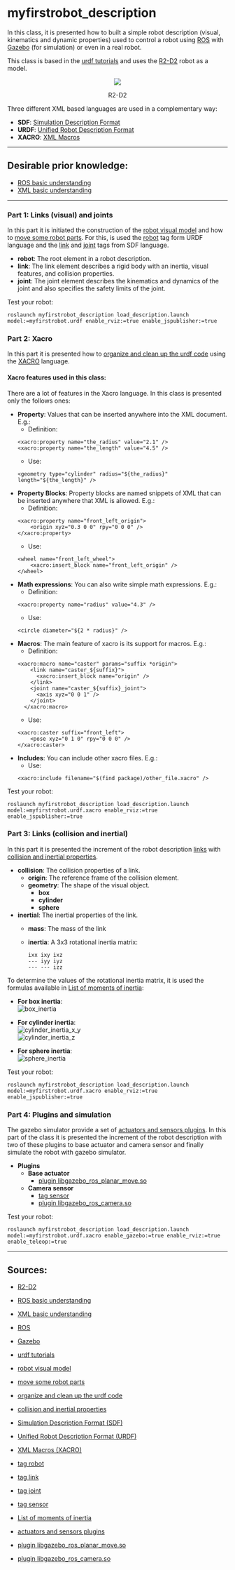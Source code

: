 # myfirstrobot_description
In this class, it is presented how to built a simple robot description (visual, kinematics and dynamic properties) used to control a robot using [ROS](https://www.ros.org/) with [Gazebo](http://gazebosim.org/) (for simulation) or even in a real robot.

This class is based in the [urdf tutorials](https://wiki.ros.org/urdf/Tutorials) and uses the [R2-D2](https://en.wikipedia.org/wiki/R2-D2) robot as a model.

<div align="center">
<img src="https://upload.wikimedia.org/wikipedia/en/thumb/3/39/R2-D2_Droid.png/250px-R2-D2_Droid.png" >
<p>R2-D2</p>
</div>

Three different XML based languages are used in a complementary way:
* **SDF**: [Simulation Description Format](http://sdformat.org/)
* **URDF**: [Unified Robot Description Format](http://wiki.ros.org/urdf)
* **XACRO**: [XML Macros](https://wiki.ros.org/xacro)

---

## Desirable prior knowledge:
* [ROS basic understanding](http://wiki.ros.org/ROS/Tutorials)
* [XML basic understanding](https://www.w3schools.com/xml/)

---

<!-- ## Dependencies:
* ROS
* Gazebo
* rviz
* liburdfdom-tools -->

<!-- ## File structure
```
    |-- myfirstrobot_description
        |-- config
		    |-- myfirstrobot.rviz
	    |-- launch
		    |-- load_description.launch
	    |-- urdf
		    |-- myfirstrobot_visual.urdf
		    |-- myfirstrobot_move.urdf
		    |-- myfirstrobot.urdf.xacro
	    |-- CMakeLists.txt
	    |-- package.xml
        |-- README.md
``` -->



### Part 1: Links (visual) and joints

In this part it is initiated the construction of the [robot visual model](https://wiki.ros.org/urdf/Tutorials/Building%20a%20Visual%20Robot%20Model%20with%20URDF%20from%20Scratch) and how to [move some robot parts](https://wiki.ros.org/urdf/Tutorials/Building%20a%20Movable%20Robot%20Model%20with%20URDF). For this, is used the [robot](http://wiki.ros.org/urdf/XML/robot) tag form URDF language and the [link](http://sdformat.org/spec?ver=1.6&elem=link) and [joint](http://sdformat.org/spec?ver=1.6&elem=joint) tags from SDF language.

* **robot**: The root element in a robot description.
* **link**: The link element describes a rigid body with an inertia, visual features, and collision properties.
* **joint**: The joint element describes the kinematics and dynamics of the joint and also specifies the safety limits of the joint.


<!--

```check_urdf```

```urdf_to_graphiz``` -->

Test your robot:
```
roslaunch myfirstrobot_description load_description.launch model:=myfirstrobot.urdf enable_rviz:=true enable_jspublisher:=true
```

### Part 2: Xacro
In this part it is presented how to [organize and clean up the urdf code](https://wiki.ros.org/urdf/Tutorials/Using%20Xacro%20to%20Clean%20Up%20a%20URDF%20File) using the [XACRO](https://wiki.ros.org/xacro) language.

#### Xacro features used in this class:
There are a lot of features in the Xacro language. In this class is presented only the follows ones:
* **Property**: Values that can be inserted anywhere into the XML document. E.g.:
  * Definition:
  ```
  <xacro:property name="the_radius" value="2.1" />
  <xacro:property name="the_length" value="4.5" />
  ```
  * Use:
  ```
  <geometry type="cylinder" radius="${the_radius}" length="${the_length}" />
  ```
* **Property Blocks**: Property blocks are named snippets of XML that can be inserted anywhere that XML is allowed. E.g.:
  * Definition:
  ```
  <xacro:property name="front_left_origin">
      <origin xyz="0.3 0 0" rpy="0 0 0" />
  </xacro:property>
  ```
  * Use:
  ```
  <wheel name="front_left_wheel">
      <xacro:insert_block name="front_left_origin" />
  </wheel>
  ```
* **Math expressions**: You can also write simple math expressions. E.g.:
  * Definition:
  ```
  <xacro:property name="radius" value="4.3" />
  ```
  * Use:
  ```
  <circle diameter="${2 * radius}" />
  ```
* **Macros**: The main feature of xacro is its support for macros. E.g.:
  * Definition:
  ```
  <xacro:macro name="caster" params="suffix *origin">
      <link name="caster_${suffix}">
        <xacro:insert_block name="origin" />
      </link>
      <joint name="caster_${suffix}_joint">
        <axis xyz="0 0 1" />
      </joint>
    </xacro:macro>
  ```
  * Use:
  ```
  <xacro:caster suffix="front_left">
      <pose xyz="0 1 0" rpy="0 0 0" />
  </xacro:caster>
  ```
* **Includes**: You can include other xacro files. E.g.:
  * Use:
  ```
  <xacro:include filename="$(find package)/other_file.xacro" />
  ```

<!-- * Conditional Blocks -->
<!-- * Arguments -->
<!-- * YAML support -->
<!-- * Elements and Attributes -->

Test your robot:
```
roslaunch myfirstrobot_description load_description.launch model:=myfirstrobot.urdf.xacro enable_rviz:=true enable_jspublisher:=true
```

### Part 3: Links (collision and inertial)

In this part it is presented the increment of the robot description [links](http://sdformat.org/spec?ver=1.6&elem=link) with [collision and inertial properties](https://wiki.ros.org/urdf/Tutorials/Adding%20Physical%20and%20Collision%20Properties%20to%20a%20URDF%20Model).

* **collision**: The collision properties of a link.
  * **origin**: The reference frame of the collision element.
  * **geometry**: The shape of the visual object.
    * **box**
    * **cylinder**
    * **sphere**
* **inertial**: The inertial properties of the link.
  * **mass**: The mass of the link
  * **inertia**: A 3x3 rotational inertia matrix:

    ```
    ixx ixy ixz
    --- iyy iyz
    --- --- izz
    ```

To determine the values of the rotational inertia matrix, it is used the formulas available in [List of moments of inertia](https://en.wikipedia.org/wiki/List_of_moments_of_inertia#List_of_3D_inertia_tensors):

* **For box inertia**:<br>
![box_inertia](https://wikimedia.org/api/rest_v1/media/math/render/svg/ee50feeecc84360e363188a9c32c67c5b2e0f627)

* **For cylinder inertia**:<br>
![cylinder_inertia_x_y](https://wikimedia.org/api/rest_v1/media/math/render/svg/bf6d4233b4abefa725ce3692fbb47758ca5a3e93)<br>
![cylinder_inertia_z](https://wikimedia.org/api/rest_v1/media/math/render/svg/4d442c3230245ff701b093049a7abd6f3eb12d35)

* **For sphere inertia**:<br>
![sphere_inertia](https://wikimedia.org/api/rest_v1/media/math/render/svg/52c780991451031f075e73210fd5b0e042bfd1c4)

Test your robot:
```
roslaunch myfirstrobot_description load_description.launch model:=myfirstrobot.urdf.xacro enable_rviz:=true enable_jspublisher:=true
```

### Part 4: Plugins and simulation

The gazebo simulator provide a set of [actuators and sensors plugins](http://gazebosim.org/tutorials?tut=ros_gzplugins).
In this part of the class it is presented the increment of the robot description with two of these plugins to base actuator and camera sensor and finally simulate the robot with gazebo simulator.

* **Plugins**
  * **Base actuator**
    * [plugin libgazebo_ros_planar_move.so](https://github.com/ros-simulation/gazebo_ros_pkgs/blob/kinetic-devel/gazebo_plugins/include/gazebo_plugins/gazebo_ros_planar_move.h)
  * **Camera sensor**
    * [tag sensor](http://sdformat.org/spec?ver=1.6&elem=sensor)
    * [plugin libgazebo_ros_camera.so](https://github.com/ros-simulation/gazebo_ros_pkgs/blob/kinetic-devel/gazebo_plugins/include/gazebo_plugins/gazebo_ros_camera.h)

Test your robot:
```
roslaunch myfirstrobot_description load_description.launch model:=myfirstrobot.urdf.xacro enable_gazebo:=true enable_rviz:=true enable_teleop:=true
```

---

## Sources:
* [R2-D2](https://en.wikipedia.org/wiki/R2-D2)

* [ROS basic understanding](http://wiki.ros.org/ROS/Tutorials)
* [XML basic understanding](https://www.w3schools.com/xml/)

* [ROS](https://www.ros.org/)
* [Gazebo](http://gazebosim.org/)

* [urdf tutorials](https://wiki.ros.org/urdf/Tutorials)
* [robot visual model](https://wiki.ros.org/urdf/Tutorials/Building%20a%20Visual%20Robot%20Model%20with%20URDF%20from%20Scratch)
* [move some robot parts](https://wiki.ros.org/urdf/Tutorials/Building%20a%20Movable%20Robot%20Model%20with%20URDF)
* [organize and clean up the urdf code](https://wiki.ros.org/urdf/Tutorials/Using%20Xacro%20to%20Clean%20Up%20a%20URDF%20File)
* [collision and inertial properties](https://wiki.ros.org/urdf/Tutorials/Adding%20Physical%20and%20Collision%20Properties%20to%20a%20URDF%20Model)

* [Simulation Description Format (SDF)](http://sdformat.org/)
* [Unified Robot Description Format (URDF)](http://wiki.ros.org/urdf)
* [XML Macros (XACRO)](https://wiki.ros.org/xacro)

* [tag robot](http://wiki.ros.org/urdf/XML/robot)
* [tag link](http://sdformat.org/spec?ver=1.6&elem=link)
* [tag joint](http://sdformat.org/spec?ver=1.6&elem=joint)
* [tag sensor](http://sdformat.org/spec?ver=1.6&elem=sensor)

* [List of moments of inertia](https://en.wikipedia.org/wiki/List_of_moments_of_inertia#List_of_3D_inertia_tensors)

* [actuators and sensors plugins](http://gazebosim.org/tutorials?tut=ros_gzplugins)
* [plugin libgazebo_ros_planar_move.so](https://github.com/ros-simulation/gazebo_ros_pkgs/blob/kinetic-devel/gazebo_plugins/include/gazebo_plugins/gazebo_ros_planar_move.h)
* [plugin libgazebo_ros_camera.so](https://github.com/ros-simulation/gazebo_ros_pkgs/blob/kinetic-devel/gazebo_plugins/include/gazebo_plugins/gazebo_ros_camera.h)
